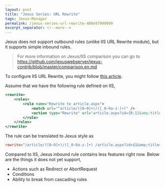 ```yaml
---
layout: post
title: "Jexus Series: URL Rewrite"
tags: Jexus-Manager
permalink: /jexus-series-url-rewrite-408e97900999
excerpt_separator: <!--more-->
---
```

Jexus does not support outbound rules (unlike IIS URL Rewrite module), but it supports simple inbound rules.

> For more information on Jexus/IIS comparison you can go to https://github.com/jexuswebserver/jexus-contrib/blob/master/comparison.en.md

To configure IIS URL Rewrite, you might follow [this article](http://www.iis.net/learn/extensions/url-rewrite-module/creating-rewrite-rules-for-the-url-rewrite-module).
<!--more-->

Assume that we have the following rule defined on IIS,

``` xml
<rewrite>
    <rules>
        <rule name="Rewrite to article.aspx">
            <match url="^article/([0–9]+)/([_0–9a-z-]+)" />
            <action type="Rewrite" url="article.aspx?id={R:1}&amp;title={R:2}" />
        </rule>
    </rules>
</rewrite>
```

The rule can be translated to Jexus style as

``` ini
rewrite=^/article/([0–9]+)/([_0–9a-z-]+) /article.aspx?id=$1&amp;title=$2
```

Compared to IIS, Jexus inbound rule contains less features right now. Below are the things it does not yet support,

* Actions such as Redirect or AbortRequest
* Conditions
* Ability to break from cascading rules
